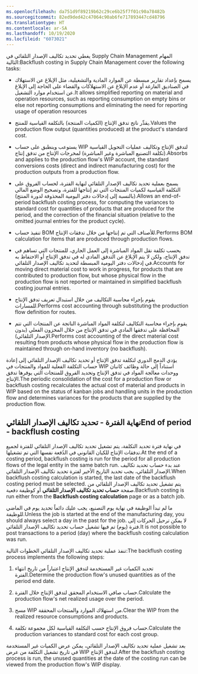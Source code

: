 ```yaml
---
ms.openlocfilehash: da751d9f89219b62c29ce6b25f7f01c90a78482b
ms.sourcegitcommit: 82ed9ded42c47064c90ab6fe717893447cd48796
ms.translationtype: HT
ms.contentlocale: ar-SA
ms.lasthandoff: 10/19/2020
ms.locfileid: "6073021"
---
```


<span data-ttu-id="f4bb3-101">يغطي تحديد تكاليف الإصدار التلقائي في Supply Chain Management المهام التالية:</span><span class="sxs-lookup"><span data-stu-id="f4bb3-101">Backflush costing in Supply Chain Management cover the following tasks:</span></span>

-   <span data-ttu-id="f4bb3-102">يسمح بإعداد تقارير مبسطة عن الموارد المادية والتشغيلية، مثل الإبلاغ عن الاستهلاك في الصناديق الفارغة أو عدم الإبلاغ عن الاستهلاكات والقضاء على الحاجة إلى الإبلاغ عن استخدام موارد التشغيل.</span><span class="sxs-lookup"><span data-stu-id="f4bb3-102">It allows simplified reporting on material and operation resources, such as reporting consumption on empty bins or else not reporting consumptions and eliminating the need for reporting usage of operation resources</span></span>

-   <span data-ttu-id="f4bb3-103">يقدِّر ناتج تدفق الإنتاج (الكميات المنتجة) بالتكلفة القياسية للمنتج.</span><span class="sxs-lookup"><span data-stu-id="f4bb3-103">Values the production flow output (quantities produced) at the product's standard cost.</span></span>

-   <span data-ttu-id="f4bb3-104">يستوعب وينطبق على حساب WIP لتدفق الإنتاج وتكاليف عمليات التحويل القياسية (تكلفة التصنيع المباشرة وغير المباشرة) لمخرجات الإنتاج من تدفق إنتاج.</span><span class="sxs-lookup"><span data-stu-id="f4bb3-104">Absorbs and applies to the production flow's WIP account, the standard conversions costs (direct and indirect manufacturing cost) for the production outputs from a production flow.</span></span>

-   <span data-ttu-id="f4bb3-105">يسمح بعملية تحديد تكاليف الإصدار التلقائي لنهاية الفترة، لحساب الفروق على التكلفة القياسية لكميات المنتجات التي تم إنتاجها للفترة، وتصحيح الوضع المالي (بالنسبة إلى إدخالات دفتر اليومية المحذوفة لدورة المنتج).</span><span class="sxs-lookup"><span data-stu-id="f4bb3-105">Allows an end-of-period backflush costing process, for computing the variances to standard cost for quantities of products that are produced for the period, and the correction of the financial situation (relative to the omitted journal entries for the product cycle).</span></span>
    
-   <span data-ttu-id="f4bb3-106">تنفيذ حساب BOM للأصناف التي تم إنتاجها من خلال تدفقات الإنتاج.</span><span class="sxs-lookup"><span data-stu-id="f4bb3-106">Performs BOM calculation for items that are produced through production flows.</span></span>

-   <span data-ttu-id="f4bb3-107">يحسب تكلفة نقل المواد المباشرة إلى العمل الجاري، للمنتجات التي تساهم في تدفق الإنتاج، ولكن لا يتم الإبلاغ عن التدفق المادي له في تدفق الإنتاج أو الاحتفاظ به في إدخالات دفتر اليومية المبسطة لتحديد تكاليف الإصدار التلقائي.</span><span class="sxs-lookup"><span data-stu-id="f4bb3-107">Accounts for moving direct material cost to work in progress, for products that are contributed to production flow, but whose physical flow in the production flow is not reported or maintained in simplified backflush costing journal entries.</span></span>

-   <span data-ttu-id="f4bb3-108">يقوم بإجراء محاسبة التكاليف من خلال استبدال تعريف تدفق الإنتاج للمسارات.</span><span class="sxs-lookup"><span data-stu-id="f4bb3-108">Performs cost accounting through substituting the production flow definition for routes.</span></span>

-   <span data-ttu-id="f4bb3-109">يقوم بإجراء محاسبة التكاليف لتكلفة المواد المباشرة الناتجة عن المنتجات التي تتم المحافظة على تدفقها المادي في تدفق الإنتاج من خلال المخزون الفعلي (بدون الإصدار التلقائي).</span><span class="sxs-lookup"><span data-stu-id="f4bb3-109">Performs cost accounting of the direct material cost resulting from products whose physical flow in the production flow is maintained through on-hand inventory (no backflush).</span></span>

<span data-ttu-id="f4bb3-110">يؤدي الدمج الدوري لتكلفة تدفق الإنتاج أو تحديد تكاليف الإصدار التلقائي إلى إعادة حساب التكلفة الفعلية للمواد والمنتجات في WIP استناداً إلى حالة وظائف كانبان ووحدات معالجة المواد في تدفق الإنتاج وتحديد الفروق للمنتجات التي يوفرها تدفق الإنتاج.</span><span class="sxs-lookup"><span data-stu-id="f4bb3-110">The periodic consolidation of the cost for a production flow or backflush costing recalculates the actual cost of material and products in WIP based on the status of kanban jobs and handling units in the production flow and determines variances for the products that are supplied by the production flow.</span></span>

## <a name="end-of-period---backflush-costing"></a><span data-ttu-id="f4bb3-111">نهاية الفترة - تحديد تكاليف الإصدار التلقائي</span><span class="sxs-lookup"><span data-stu-id="f4bb3-111">End of period - backflush costing</span></span>

<span data-ttu-id="f4bb3-112">في نهاية فترة تحديد التكلفة، يتم تشغيل تحديد تكاليف الإصدار التلقائي للفترة لجميع تدفقات الإنتاج للكيان القانوني في الدُفعة نفسها التي تم تشغيلها.</span><span class="sxs-lookup"><span data-stu-id="f4bb3-112">At the end of a costing period, backflush costing is run for the period for all production flows of the legal entity in the same batch run.</span></span> <span data-ttu-id="f4bb3-113">عند بدء حساب تحديد تكاليف الإصدار التلقائي، يجب تحديد التاريخ الأخير لفترة تحديد تكاليف الإصدار التلقائي.</span><span class="sxs-lookup"><span data-stu-id="f4bb3-113">When backflush costing calculation is started, the last date of the backflush costing period must be selected.</span></span> <span data-ttu-id="f4bb3-114">يتم تشغيل تحديد تكاليف الإصدار التلقائي من صفحة **حساب تحديد تكاليف الإصدار التلقائي** أو كوظيفة دفعية.</span><span class="sxs-lookup"><span data-stu-id="f4bb3-114">Backflush costing is run either from the **Backflush costing calculation** page or as a batch job.</span></span>

<span data-ttu-id="f4bb3-115">ما لم تبدأ الوظيفة في نهاية يوم التصنيع، يجب عليك دائماً تحديد يوم في الماضي للوظيفة.</span><span class="sxs-lookup"><span data-stu-id="f4bb3-115">Unless the job is started at the end of the manufacturing day, you should always select a day in the past for the job.</span></span> <span data-ttu-id="f4bb3-116">لا يمكن ترحيل الحركات إلى فترة (يوم) تم فيها تشغيل حساب تحديد تكاليف الإصدار التلقائي.</span><span class="sxs-lookup"><span data-stu-id="f4bb3-116">It is not possible to post transactions to a period (day) where the backflush costing calculation was run.</span></span>

<span data-ttu-id="f4bb3-117">تنفذ عملية تحديد تكاليف الإصدار التلقائي الخطوات التالية:</span><span class="sxs-lookup"><span data-stu-id="f4bb3-117">The backflush costing process implements the following steps:</span></span>

1.  <span data-ttu-id="f4bb3-118">تحديد الكميات غير المستخدمة لتدفق الإنتاج اعتباراً من تاريخ انتهاء الفترة.</span><span class="sxs-lookup"><span data-stu-id="f4bb3-118">Determine the production flow's unused quantities as of the period end date.</span></span>

2.  <span data-ttu-id="f4bb3-119">حساب صافي الاستخدام المحقق لتدفق الإنتاج خلال الفترة.</span><span class="sxs-lookup"><span data-stu-id="f4bb3-119">Calculate the production flow's net realized usage over the period.</span></span>

3.  <span data-ttu-id="f4bb3-120">مسح WIP من استهلاك الموارد والمنتجات المحققة.</span><span class="sxs-lookup"><span data-stu-id="f4bb3-120">Clear the WIP from the realized resource consumptions and products.</span></span>

4.  <span data-ttu-id="f4bb3-121">حساب فروق الإنتاج حسب التكلفة القياسية لكل مجموعة تكلفة.</span><span class="sxs-lookup"><span data-stu-id="f4bb3-121">Calculate the production variances to standard cost for each cost group.</span></span>

<span data-ttu-id="f4bb3-122">بعد تشغيل عملية تحديد تكاليف الإصدار التلقائي، يمكن عرض الكميات غير المستخدمة في تاريخ تشغيل التكلفة من عرض WIP لتدفق الإنتاج.</span><span class="sxs-lookup"><span data-stu-id="f4bb3-122">After the backflush costing process is run, the unused quantities at the date of the costing run can be viewed from the production flow's WIP display.</span></span>
